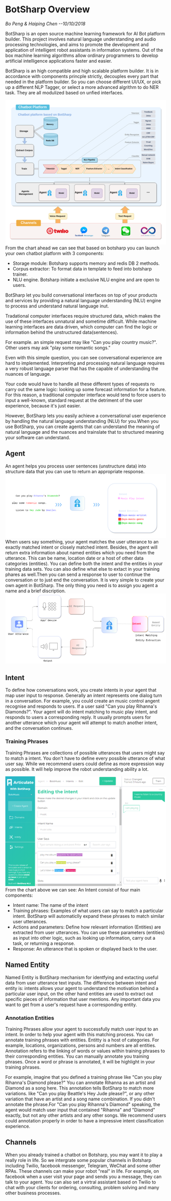 # BotSharp Overview
*Bo Peng & Haiping Chen --10/10/2018*

BotSharp is an open source machine learning framework for AI Bot platform builder. This project involves natural language understanding and audio processing technologies, and aims to promote the development and application of intelligent robot assistants in information systems. Out of the box machine learning algorithms allow ordinary programmers to develop artificial intelligence applications faster and easier.

BotSharp is an high compatible and high scalable platform builder. It is in accordance with components princple strictly, decouples every part that needed in the platform builder. So you can choose different UI/UX, or pick up a different NLP Tagger, or select a more advanced algrithm to do NER task. They are all modulized based on unfied interfaces. 

![ ](./static/screenshots/BotSharp_arch.png  "BotSharp Architecture Chart")
From the chart ahead we can see that based on botsharp you can launch your own chatbot platform with 3 components:

- Storage module: Botsharp supports memory and redis DB 2 methods.
- Corpus extractor: To format data in template to feed into botsharp trainer. 
- NLU engine. Botsharp initiate a exclusive NLU engine and are open to users. 

BotSharp let you build conversational interfaces on top of your products and services by providing a natural language understanding (NLU) engine to process and understand natural language inut. 

Tradational computer interfaces require structured data, which makes the use of these interfaces unnatural and sometime difficult. While machine learning interfaces are data driven, which computer can find the logic or information behind the unstructured data(sentences).

For example. an simple request may like "Can you play country music?". Other users may ask "play some romantic songs." 

Even with this simple question, you can see conversational experience are hard to implemented. Interpreting and processing natural language requires a very robust language parser that has the capable of understanding the nuances of language.

Your code would have to handle all these different types of requests ro carry out the same logic: looking up some forecast information for a feature. For this reason, a traditional computer interface would tend to force users to input a well-known, standard request at the detriment of the user experience, because it's just easier.

However, BotSharp lets you easily achieve a conversational user experience by handling the natural language understanding (NLU) for you.When you use BotSharp, you can create agents that can understand the meaning of natural language and the nuances and trainslate that to structured meaning your software can understand.

## Agent
An agent helps you process user sentences (unstructure data) into structure data that you can use to return an appropriate response.
![](./static/screenshots/Agent_sent.png) 
When users say something, your agent matches the user utterance to an exactly matched intent or closely matched intent.  Besides, the agent will return extra information about named entities which you need from the utterance. This can be name, location date or a host of other data categories (entities). You can define both the intent and the entities in your training data sets. You can also define what else to extact in your training phares as well.Then you can send a response to user to continue the conversation or to just end the conversation. It is very simple to create your own agent in BotSharp. The only thing you need is to assign you agent a name and a brief discription.
![](./static/screenshots/Agent_Workflow.png) 


## Intent
To define how conversations work, you create intents in your agent that map user input to response. Generally an intent represents one dialog turn in a conversation. For example, you could create an music control angent recognise and responds to users. If a user said "Can you play Rihanna's Diamonds?". Your agent will do intent matching to music play intent, and responds to users a corresponding reply. It usually prompts users for another utterance which your agent will attempt to match another intent, and the conversation continues.

### Training Phrases
Training Phrases are collections of possible utterances that users might say to match a intent. You don't have to define every possible utterance of what user say. While we recommend users could define as more expression way as possible. It will help improve the robot understanding ability a lot. 

![](./static/screenshots/articulatescreenshot.png)
From the chart above we can see: An Intent consist of four main components:

- Intent name: The name of the intent
- Training phrases: Examples of what users can say to match a particular intent. BotSharp will automaticlly expand these phrases to match similar user utterances.
- Actions and parameters: Define how relevant information (Entities) are extracted from user utterances. You can use these parameters (entities) as input into other logic, such as looking up information, carry out a task, or returning a response.
- Response: An utterance that is spoken or displayed back to the user. 
## Named Entity
Named Entity is BotSharp mechanism for identfying and extacting useful data from user utterance text inputs. The difference between intent and entity is: intents allows your agent to understand the motivation behind a particular user input, on the other hand entities are used to extract out specific pieces of information that user mentions. Any important data you want to get from a user's request have a corresponding entity.

### Annotation Entities
Training Phrases allow your agent to successfully match user input to an intent. In order to help your agent with this matching process. You can annotate training phrases with entities. Entitty is a host of categories. For example, locations, organizations, persons and numbers are all entities. Annotation refers to the linking of words or values within training phrases to their corresponding entities. You can manually annotate you training phrases. Once a word or phrase is annotated, it will be highlight in your training phrases.

For example, imagine that you defined a training phrase like "Can you play Rihanna's Diamond please?" You can annotate Rihanna as an artist and Diamond as a song here. This annotation tells BotSharp to match more variations. like "Can you play Beattle's Hey Jude please?", or any other variation that have an artist and a song name combination. If you didn't annotate the phrase.For "Can you play Rihanna's Diamond" speaking, the agent would match user input that contained "Rihanna" and "Diamond" exactly, but not any other artists and any other songs. We recommend users could annotation properly in order to have a impressive intent classification experience.

## Channels
 When you already trained a chatbot on Botsharp, you may want it to play a really role in life. So we intergrate some popular channels in Botsharp including Twilio, facebook messenger, Telegram, WeChat and some other RPAs. These channels can make your robot "real" in life. For example, on facebook when a user visit your page and sends you a message, they can talk to your agent. You can also set a virtral assistant based on Twilio to chat with your clients for ordering, consulting, problem solving and many other business processes.